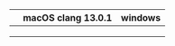 |      | macOS clang 13.0.1 | windows |
| ---- | ------------------ | ------- |
|      |                    |         |
|      |                    |         |
|      |                    |         |

